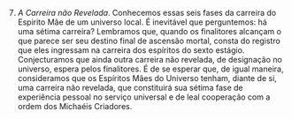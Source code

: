 7. *A Carreira não Revelada*. Conhecemos essas seis fases da carreira do Espirito Mãe de um universo local. É inevitável que perguntemos: há uma sétima carreira? Lembramos que, quando os finalitores alcançam o que parece ser seu destino final de ascensão mortal, consta do registro que eles ingressam na carreira dos espíritos do sexto estágio. Conjecturamos que ainda outra carreira não revelada, de designação no universo, espera pelos finalitores. É de se esperar que, de igual maneira, consideramos que os Espíritos Mães do Universo tenham, diante de si, uma carreira não revelada, que constituirá sua sétima fase de experiência pessoal no serviço universal e de leal cooperação com a ordem dos Michaéis Criadores.